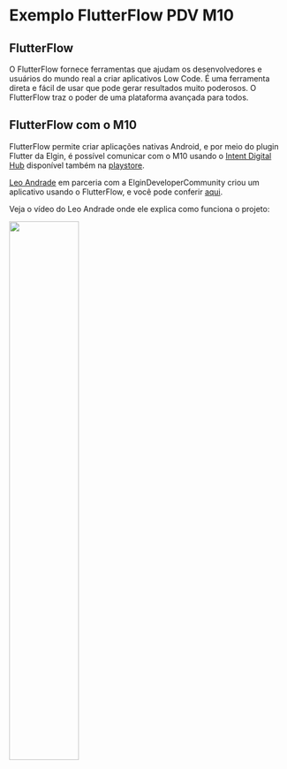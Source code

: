 # Exemplo FlutterFlow PDV M10

## FlutterFlow
O FlutterFlow fornece ferramentas que ajudam os desenvolvedores e usuários do mundo real a criar aplicativos Low Code. É uma ferramenta direta e fácil de usar que pode gerar resultados muito poderosos. O FlutterFlow traz o poder de uma plataforma avançada para todos.

## FlutterFlow com o M10
FlutterFlow permite criar aplicações nativas Android, e por meio do plugin Flutter da Elgin, é possível comunicar com o M10 usando o [Intent Digital Hub](https://github.com/ElginDeveloperCommunity/TEF-Elgin/tree/master/Instaladores_Android/Homologa%C3%A7%C3%A3o/IDH) disponível também na [playstore](https://play.google.com/store/apps/details?id=com.elgin.e1.digitalhub).

[Leo Andrade](https://github.com/LeoAndradeNet/) em parceria com a ElginDeveloperCommunity criou um aplicativo usando o FlutterFlow, e você pode conferir [aqui](https://app.flutterflow.io/project/elgin-oj3ccs).

Veja o vídeo do Leo Andrade onde ele explica como funciona o projeto: 
<br>

[<img src="https://i3.ytimg.com/vi/4ywU4PDG4AY/maxresdefault.jpg" width="50%">](https://youtu.be/4ywU4PDG4AY "COMO CRIAR UMA AUTOMAÇÃO COMERCIAL COM FLUTTERFLOW + ELGIN")<br>
